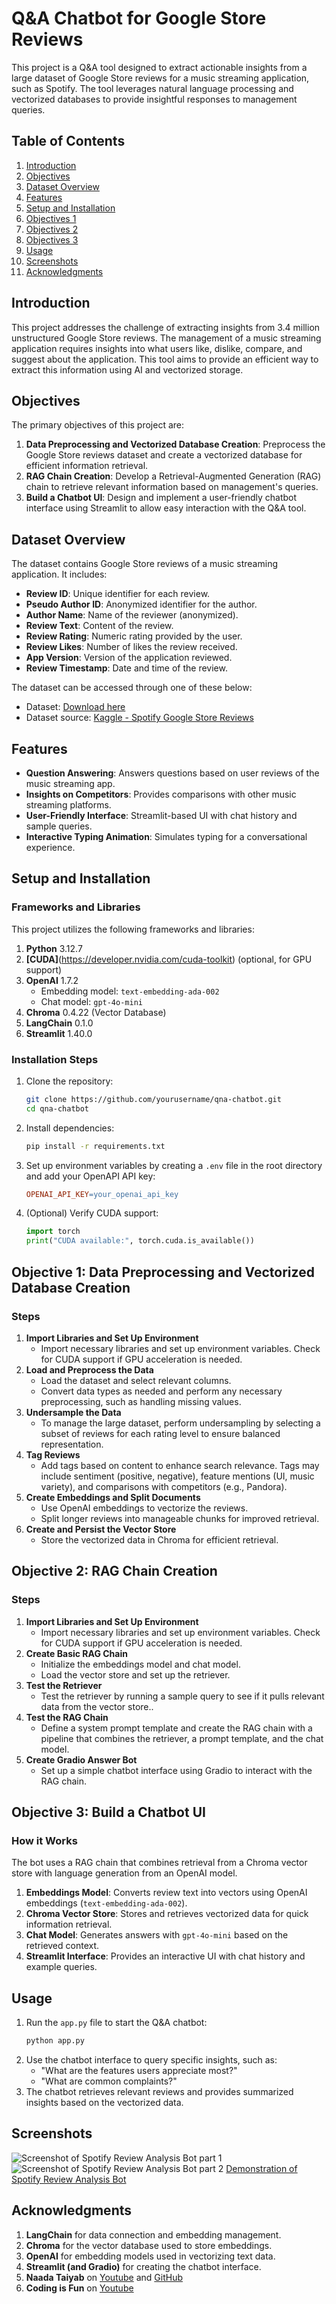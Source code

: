 # Q&A Chatbot for Google Store Reviews

This project is a Q&A tool designed to extract actionable insights from a large dataset of Google Store reviews for a music streaming application, such as Spotify. The tool leverages natural language processing and vectorized databases to provide insightful responses to management queries.

## Table of Contents
1. [Introduction](#introduction)
2. [Objectives](#objectives)
3. [Dataset Overview](#dataset-overview)
4. [Features](#features)
5. [Setup and Installation](#setup-and-installation)
6. [Objectives 1](#objective-1-data-preprocessing-and-vectorized-database-creation)
7. [Objectives 2](#objective-2-rag-chain-creation)
8. [Objectives 3](#objective-3-build-a-chatbot-ui)
9. [Usage](#usage)
10. [Screenshots](#screenshots)
11. [Acknowledgments](#acknowledgments)

## Introduction
This project addresses the challenge of extracting insights from 3.4 million unstructured Google Store reviews. The management of a music streaming application requires insights into what users like, dislike, compare, and suggest about the application. This tool aims to provide an efficient way to extract this information using AI and vectorized storage.

## Objectives

The primary objectives of this project are:

1. **Data Preprocessing and Vectorized Database Creation**: Preprocess the Google Store reviews dataset and create a vectorized database for efficient information retrieval.
2. **RAG Chain Creation**: Develop a Retrieval-Augmented Generation (RAG) chain to retrieve relevant information based on management's queries.
3. **Build a Chatbot UI**: Design and implement a user-friendly chatbot interface using Streamlit to allow easy interaction with the Q&A tool.

## Dataset Overview

The dataset contains Google Store reviews of a music streaming application. It includes:
- **Review ID**: Unique identifier for each review.
- **Pseudo Author ID**: Anonymized identifier for the author.
- **Author Name**: Name of the reviewer (anonymized).
- **Review Text**: Content of the review.
- **Review Rating**: Numeric rating provided by the user.
- **Review Likes**: Number of likes the review received.
- **App Version**: Version of the application reviewed.
- **Review Timestamp**: Date and time of the review.

The dataset can be accessed through one of these below:
- Dataset: [Download here](https://drive.google.com/file/d/1_xaRB6d2K_9-1dUmdU0GjtaqPO7uQnTM/view)
- Dataset source: [Kaggle - Spotify Google Store Reviews](https://www.kaggle.com/datasets/bwandowando/3-4-million-spotify-google-store-reviews/)

## Features

- **Question Answering**: Answers questions based on user reviews of the music streaming app.
- **Insights on Competitors**: Provides comparisons with other music streaming platforms.
- **User-Friendly Interface**: Streamlit-based UI with chat history and sample queries.
- **Interactive Typing Animation**: Simulates typing for a conversational experience.

## Setup and Installation

### Frameworks and Libraries

This project utilizes the following frameworks and libraries:

1. **Python** 3.12.7
2. **[CUDA]**(https://developer.nvidia.com/cuda-toolkit) (optional, for GPU support)
3. **OpenAI** 1.7.2
   - Embedding model: `text-embedding-ada-002`
   - Chat model: `gpt-4o-mini`
4. **Chroma** 0.4.22 (Vector Database)
5. **LangChain** 0.1.0
6. **Streamlit** 1.40.0

### Installation Steps
1. Clone the repository:
   ```bash
   git clone https://github.com/yourusername/qna-chatbot.git
   cd qna-chatbot
2. Install dependencies:
    ```bash
    pip install -r requirements.txt
3. Set up environment variables by creating a `.env` file in the root directory and add your OpenAPI API key:
    ```makefile
    OPENAI_API_KEY=your_openai_api_key
4. (Optional) Verify CUDA support:
    ```python
    import torch
    print("CUDA available:", torch.cuda.is_available())

## Objective 1: Data Preprocessing and Vectorized Database Creation

### Steps
1. **Import Libraries and Set Up Environment**
    - Import necessary libraries and set up environment variables. Check for CUDA support if GPU acceleration is needed.
2. **Load and Preprocess the Data**
    - Load the dataset and select relevant columns.
    - Convert data types as needed and perform any necessary preprocessing, such as handling missing values.
3. **Undersample the Data**
    - To manage the large dataset, perform undersampling by selecting a subset of reviews for each rating level to ensure balanced representation.
4. **Tag Reviews**
    - Add tags based on content to enhance search relevance. Tags may include sentiment (positive, negative), feature mentions (UI, music variety), and comparisons with competitors (e.g., Pandora).
5. **Create Embeddings and Split Documents**
    - Use OpenAI embeddings to vectorize the reviews.
    - Split longer reviews into manageable chunks for improved retrieval.
6. **Create and Persist the Vector Store**
    - Store the vectorized data in Chroma for efficient retrieval.

## Objective 2: RAG Chain Creation

### Steps
1. **Import Libraries and Set Up Environment**
    - Import necessary libraries and set up environment variables. Check for CUDA support if GPU acceleration is needed.
2. **Create Basic RAG Chain**
    - Initialize the embeddings model and chat model.
    - Load the vector store and set up the retriever.
3. **Test the Retriever**
    - Test the retriever by running a sample query to see if it pulls relevant data from the vector store..
4. **Test the RAG Chain**
    - Define a system prompt template and create the RAG chain with a pipeline that combines the retriever, a prompt template, and the chat model.
5. **Create Gradio Answer Bot**
    - Set up a simple chatbot interface using Gradio to interact with the RAG chain.

## Objective 3: Build a Chatbot UI

### How it Works
The bot uses a RAG chain that combines retrieval from a Chroma vector store with language generation from an OpenAI model.
1. **Embeddings Model**: Converts review text into vectors using OpenAI embeddings (`text-embedding-ada-002`).
2. **Chroma Vector Store**: Stores and retrieves vectorized data for quick information retrieval.
3. **Chat Model**: Generates answers with `gpt-4o-mini` based on the retrieved context.
4. **Streamlit Interface**: Provides an interactive UI with chat history and example queries.

## Usage
1. Run the `app.py` file to start the Q&A chatbot:
    ```python
    python app.py
2. Use the chatbot interface to query specific insights, such as:
    - "What are the features users appreciate most?"
    - "What are common complaints?"
3. The chatbot retrieves relevant reviews and provides summarized insights based on the vectorized data.

## Screenshots
![Screenshot of Spotify Review Analysis Bot part 1](assets/images/image1.png)
![Screenshot of Spotify Review Analysis Bot part 2](assets/images/image2.png)
[Demonstration of Spotify Review Analysis Bot](assets/videos/demo.mp4)

## Acknowledgments
1. **LangChain** for data connection and embedding management.
2. **Chroma** for the vector database used to store embeddings.
3. **OpenAI** for embedding models used in vectorizing text data.
4. **Streamlit (and Gradio)** for creating the chatbot interface.
4. **Naada Taiyab** on [Youtube](https://youtu.be/MUJUXmz2i6U?si=IIYxoB0KKOLenEKl) and [GitHub](https://github.com/nadaataiyab/nutritionfacts_chat/tree/main)
5. **Coding is Fun** on [Youtube](https://youtu.be/sBhK-2K9bUc?si=EgYqNexraPD-Jqco)